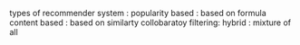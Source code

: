 types of recommender system :
popularity based : based on formula 
content based : based on similarty
collobaratoy filtering: 
hybrid : mixture of all 

